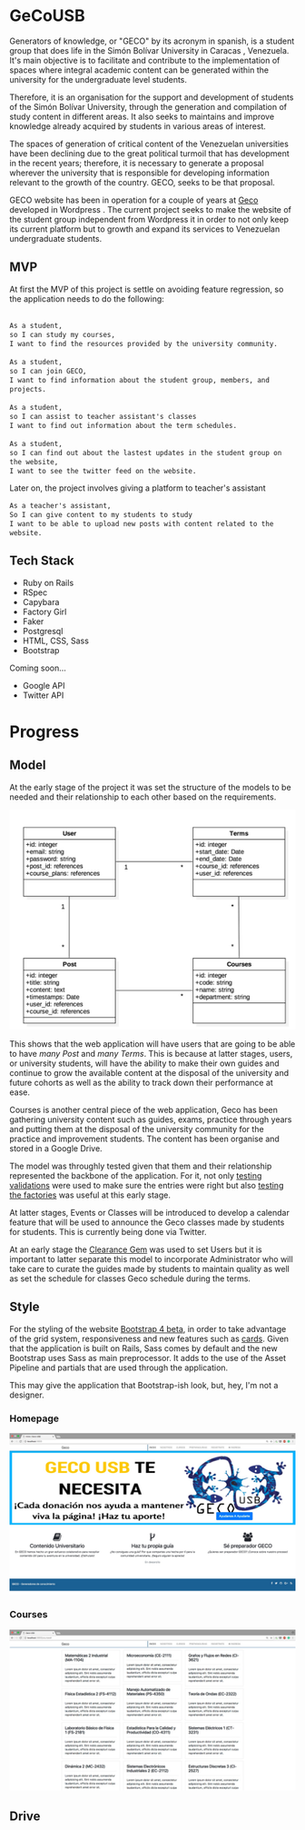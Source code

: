 # GeCoUSB

Generators of knowledge, or "GECO" by its acronym in spanish,
is a student group that does life in the Simón Bolívar University in Caracas
, Venezuela.
It's main objective is to facilitate and contribute to the implementation of
spaces where integral academic content can be generated within the university for
the undergraduate level students.

Therefore, it is an organisation for the support and development of students of the
Simón Bolívar University, through the generation and compilation of study content
in different areas. It also seeks to maintains and improve knowledge already acquired
by students in various areas of interest.

The spaces of generation of critical content of the Venezuelan universities have been
declining due to the great political turmoil that has development in the recent years;
therefore, it is necessary to generate a proposal wherever the university that is
responsible for developing information relevant to the growth of the country.
GECO, seeks to be that proposal.

GECO website has been in operation for a couple of years at [Geco](http://gecousb.com.ve/) developed in Wordpress . The current project seeks to make the website of the student group independent from Wordpress it in order to not only keep its current platform but to growth and expand its services to Venezuelan undergraduate students.

## MVP

At first the MVP of this project is settle on avoiding feature regression, so the application needs to do the following:

```

As a student,
so I can study my courses,
I want to find the resources provided by the university community.

As a student,
so I can join GECO,
I want to find information about the student group, members, and projects.

As a student,
so I can assist to teacher assistant's classes
I want to find out information about the term schedules.

As a student,
so I can find out about the lastest updates in the student group on the website,
I want to see the twitter feed on the website.
```

Later on, the project involves giving a platform to teacher's assistant

```
As a teacher's assistant,
So I can give content to my students to study
I want to be able to upload new posts with content related to the website.

```

## Tech Stack
- Ruby on Rails
- RSpec
- Capybara
- Factory Girl
- Faker
- Postgresql
- HTML, CSS, Sass
- Bootstrap

Coming soon...
- Google API
- Twitter API

# Progress

## Model

At the early stage of the project it was set the structure of the models to be needed and their relationship to each other based on the requirements.

![Gecousb model](/gecousb-model-updated.jpg)

This shows that the web application will have users that are going to be able to have *many Post* and *many Terms*. This is because at latter stages, users, or university students, will have the ability to make their own guides and continue to grow the available content at the disposal of the university and future cohorts as well as the ability to track down their performance at ease.

Courses is another central piece of the web application, Geco has been gathering university content such as guides, exams, practice through years and putting them at the disposal of the university community for the practice and improvement students. The content has been organise and stored in a Google Drive.

The model was throughly tested given that them and their relationship represented the backbone of the application. For it, not only [testing validations](https://github.com/thoughtbot/shoulda-matchers) were used to make sure the entries were right but also [testing the factories](https://robots.thoughtbot.com/testing-your-factories-first) was useful at this early stage.

At latter stages, Events or Classes will be introduced to develop a calendar feature that will be used to announce the Geco classes made by students for students. This is currently being done via Twitter.

At an early stage the [Clearance Gem](https://github.com/thoughtbot/clearance/) was used to set Users but it is important to latter separate this model to incorporate Administrator who will take care to curate the guides made by students to maintain quality as well as set the schedule for classes Geco schedule during the terms.

## Style

For the styling of the website [Bootstrap 4 beta](https://github.com/twbs/bootstrap-rubygem), in order to take advantage of the grid system, responsiveness and new features such as [cards](https://v4-alpha.getbootstrap.com/components/card/). Given that the application is built on Rails, Sass comes by default and the new Bootstrap uses Sass as main preprocessor. It adds to the use of the Asset Pipeline and partials that are used through the application.

This may give the application that Bootstrap-ish look, but, hey, I'm not a designer.

### Homepage
![Geco homepage](/geco-homepage.jpeg)

### Courses
![Geco Courses](/geco-courses-cards.jpeg)


## Drive
